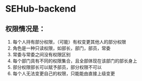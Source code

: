 # SEHub-backend

## 权限情况是：
1. 每个人持有部分权限，（可能）有权变更其他人的部分权限
2. 角色是一种只读权限，如部长，部门，部员，常委
3. 常委与常委之间没有权限区别
4. 每个部门具有不同的权限集合，且全部体现在该部门的部长身上
5. 部分权限部长可以赋予部员，部分权限不可以
6. 每个人无法变更自己的权限，只能能由直接上级变更